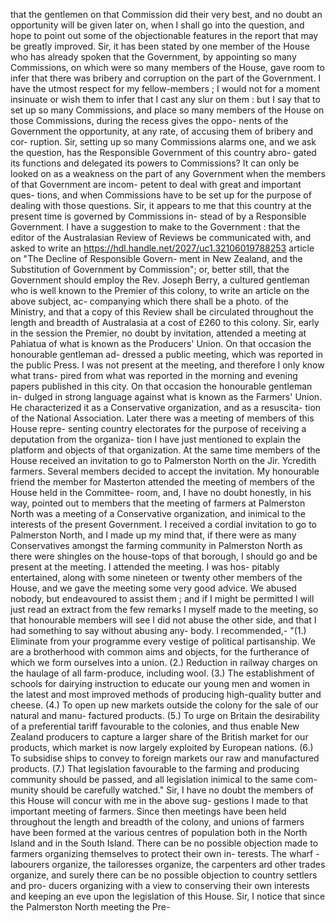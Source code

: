 that the gentlemen on that Commission did their very best, and no doubt an opportunity will be given later on, when I shall go into the question, and hope to point out some of the objectionable features in the report that may be greatly improved. Sir, it has been stated by one member of the House who has already spoken that the Government, by appointing so many Commissions, on which were so many members of the House, gave room to infer that there was bribery and corruption on the part of the Government. I have the utmost respect for my fellow-members ; I would not for a moment insinuate or wish them to infer that I cast any slur on them : but I say that to set up so many Commissions, and place so many members of the House on those Commissions, during the recess gives the oppo- nents of the Government the opportunity, at any rate, of accusing them of bribery and cor- ruption. Sir, setting up so many Commissions alarms one, and we ask the question, has the Responsible Government of this country abro- gated its functions and delegated its powers to Commissions? It can only be looked on as a weakness on the part of any Government when the members of that Government are incom- petent to deal with great and important ques- tions, and when Commissions have to be set up for the purpose of dealing with those questions. Sir, it appears to me that this country at the present time is governed by Commissions in- stead of by a Responsible Government. I have a suggestion to make to the Government : that the editor of the Australasian Review of Reviews be communicated with, and asked to write an https://hdl.handle.net/2027/uc1.32106019788253 article on "The Decline of Responsible Govern- ment in New Zealand, and the Substitution of Government by Commission"; or, better still, that the Government should employ the Rev. Joseph Berry, a cultured gentleman who is well known to the Premier of this colony, to write an article on the above subject, ac- companying which there shall be a photo. of the Ministry, and that a copy of this Review shall be circulated throughout the length and breadth of Australasia at a cost of £260 to this colony. Sir, early in the session the Premier, no doubt by invitation, attended a meeting at Pahiatua of what is known as the Producers' Union. On that occasion the honourable gentleman ad- dressed a public meeting, which was reported in the public Press. I was not present at the meeting, and therefore I only know what trans- pired from what was reported in the morning and evening papers published in this city. On that occasion the honourable gentleman in- dulged in strong language against what is known as the Farmers' Union. He characterized it as a Conservative organization, and as a resuscita- tion of the National Association. Later there was a meeting of members of this House repre- senting country electorates for the purpose of receiving a deputation from the organiza- tion I have just mentioned to explain the platform and objects of that organization. At the same time members of the House received an invitation to go to Palmerston North on the Jir. Ycredith farmers. Several members decided to accept the invitation. My honourable friend the member for Masterton attended the meeting of members of the House held in the Committee- room, and, I have no doubt honestly, in his way, pointed out to members that the meeting of farmers at Palmerston North was a meeting of a Conservative organization, and inimical to the interests of the present Government. I received a cordial invitation to go to Palmerston North, and I made up my mind that, if there were as many Conservatives amongst the farming community in Palmerston North as there were shingles on the house-tops of that borough, I should go and be present at the meeting. I attended the meeting. I was hos- pitably entertained, along with some nineteen or twenty other members of the House, and we gave the meeting some very good advice. We abused nobody, but endeavoured to assist them ; and if I might be permitted I will just read an extract from the few remarks I myself made to the meeting, so that honourable members will see I did not abuse the other side, and that I had something to say without abusing any- body. I recommended,- "(1.) Eliminate from your programme every vestige of political partisanship. We are a brotherhood with common aims and objects, for the furtherance of which we form ourselves into a union. (2.) Reduction in railway charges on the haulage of all farm-produce, including wool. (3.) The establishment of schools for dairying instruction to educate our young men and women in the latest and most improved methods of producing high-quality butter and cheese. (4.) To open up new markets outside the colony for the sale of our natural and manu- factured products. (5.) To urge on Britain the desirability of a preferential tariff favourable to the colonies, and thus enable New Zealand producers to capture a larger share of the British market for our products, which market is now largely exploited by European nations. (6.) To subsidise ships to convey to foreign markets our raw and manufactured products. (7.) That legislation favourable to the farming and producing community should be passed, and all legislation inimical to the same com- munity should be carefully watched." Sir, I have no doubt the members of this House will concur with me in the above sug- gestions I made to that important meeting of farmers. Since then meetings have been held throughout the length and breadth of the colony, and unions of farmers have been formed at the various centres of population both in the North Island and in the South Island. There can be no possible objection made to farmers organizing themselves to protect their own in- terests. The wharf - labourers organize, the tailoresses organize, the carpenters ard other trades organize, and surely there can be no possible objection to country settlers and pro- ducers organizing with a view to conserving their own interests and keeping an eve upon the legislation of this House. Sir, I notice that since the Palmerston North meeting the Pre- 